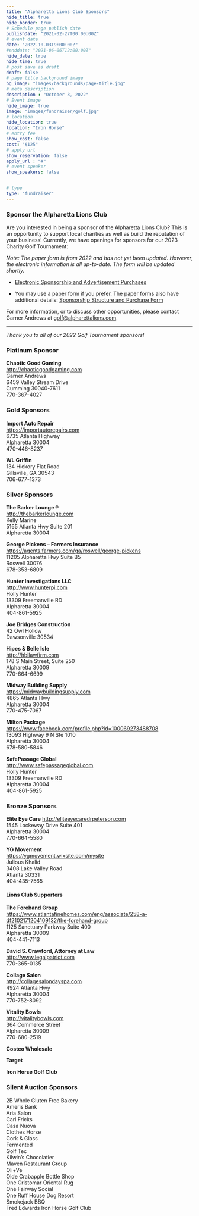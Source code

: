 ```yaml
---
title: "Alpharetta Lions Club Sponsors"
hide_title: true
hide_border: true
# Schedule page publish date
publishDate: "2021-02-27T00:00:00Z"
# event date
date: "2022-10-03T9:00:00Z"
#enddate: "2021-06-06T12:00:00Z"
hide_date: true
hide_time: true
# post save as draft
draft: false
# page title background image
bg_image: "images/backgrounds/page-title.jpg"
# meta description
description : "October 3, 2022"
# Event image
hide_image: true
image: "images/fundraiser/golf.jpg"
# location
hide_location: true
location: "Iron Horse"
# entry fee
show_cost: false
cost: "$125"
# apply url
show_reservation: false
apply_url : "#"
# event speaker
show_speakers: false


# type
type: "fundraiser"
---
```


### Sponsor the Alpharetta Lions Club
Are you interested in being a sponsor of the Alpharetta Lions Club? This is an opportunity to support local charities as well as build the reputation of your business!  Currently, we have openings for sponsors for our 2023 Charity Golf Tournament:

*Note: The paper form is from 2022 and has not yet been updated.  However, the electronic information is all up-to-date.  The form will be updated shortly.*

* [Electronic Sponsorship and Advertisement Purchases](https://alpharetta-lions-club.square.site/shop/golf-sponsor-2023/7) 


* You may use a paper form if you prefer. The paper forms also have additional details: [Sponsorship Structure and Purchase Form](https://www.alpharettalions.com/pdf/ALC2022GolfSponsor.pdf)  

For more information, or to discuss other opportunities, please contact Garner Andrews at golf@alpharettalions.com.  

---

*Thank you to all of our 2022 Golf Tournament sponsors!*
  
### Platinum Sponsor

**Chaotic Good Gaming**  
http://chaoticgoodgaming.com  
Garner Andrews  
6459 Valley Stream Drive  
Cumming 30040-7611  
770-367-4027  

### Gold Sponsors

**Import Auto Repair**  
https://importautorepairs.com  
6735 Atlanta Highway  
Alpharetta 30004  
470-446-8237  

**WL Griffin**  
134 Hickory Flat Road  
Gillsville, GA 30543  
706-677-1373  
	
### Silver Sponsors

**The Barker Lounge ®**  
http://thebarkerlounge.com  
Kelly Marine  
5165 Atlanta Hwy Suite 201  
Alpharetta 30004  

**George Pickens – Farmers Insurance**  
https://agents.farmers.com/ga/roswell/george-pickens  
11205 Alpharetta Hwy Suite B5  
Roswell 30076  
678-353-6809  

**Hunter Investigations LLC**  
http://www.hunterpi.com  
Holly Hunter  
13309 Freemanville RD  
Alpharetta 30004  
404-861-5925  

**Joe Bridges Construction**  
42 Owl Hollow  
Dawsonville 30534  

**Hipes & Belle Isle**  
http://hbilawfirm.com  
178 S Main Street, Suite 250  
Alpharetta 30009  
770-664-6699  

**Midway Building Supply**  
https://midwaybuildingsupply.com  
4865 Atlanta Hwy  
Alpharetta 30004  
770-475-7067  
  
**Milton Package**  
https://www.facebook.com/profile.php?id=100069273488708  
13093 Highway 9 N Ste 1010  
Alpharetta 30004  
678-580-5846  

**SafePassage Global**  
http://www.safepassageglobal.com  
Holly Hunter  
13309 Freemanville RD  
Alpharetta 30004  
404-861-5925  

### Bronze Sponsors
 
**Elite Eye Care**
http://eliteeyecaredrpeterson.com  
1545 Lockeway Drive Suite 401  
Alpharetta 30004  
770-664-5580  
 
**YG Movement**  
https://ygmovement.wixsite.com/mysite  
Julious Khalid  
3408 Lake Valley Road  
Atlanta 30331  
404-435-7565  

#### Lions Club Supporters

**The Forehand Group**   
https://www.atlantafinehomes.com/eng/associate/258-a-df2102171204109132/the-forehand-group  
1125 Sanctuary Parkway Suite 400  
Alpharetta 30009  
404-441-7113  

**David S. Crawford, Attorney at Law**  
http://www.legalpatriot.com  
770-365-0135

**Collage Salon**  
http://collagesalondayspa.com  
4924 Atlanta Hwy  
Alpharetta 30004  
770-752-8092  

**Vitality Bowls**  
http://vitalitybowls.com  
364 Commerce Street  
Alpharetta 30009  
770-680-2519  

**Costco Wholesale**  

**Target**  

**Iron Horse Golf Club**  

### Silent Auction Sponsors

2B Whole Gluten Free Bakery  
Ameris Bank  
Aria Salon  
Carl Fricks  
Casa Nuova  
Clothes Horse  
Cork & Glass  
Fermented  
Golf Tec  
Kilwin’s Chocolatier  
Maven Restaurant Group  
Oli+Ve  
Olde Crabapple Bottle Shop  
One Cristomar Oriental Rug  
One Fairway Social  
One Ruff House Dog Resort  
Smokejack BBQ  
Fred Edwards
Iron Horse Golf Club  
